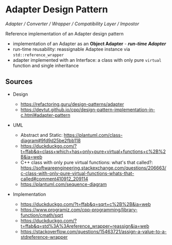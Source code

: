 # Adapter Design Pattern

_Adapter / Converter / Wrapper / Compatibility Layer / Impostor_

Reference implementation of an Adapter design pattern

- implementation of an Adapter as an **Object Adapter** - **_run-time Adapter_**
- run-time reusability: reassignable Adaptee instance via `std::reference_wrapper`
- adapter implemented with an Interface: a class with only pure `virtual` function and single inheritance

## Sources

- Design
    - https://refactoring.guru/design-patterns/adapter
    - https://devtut.github.io/cpp/design-pattern-implementation-in-c.html#adapter-pattern

- UML
    - Abstract and Static: https://plantuml.com/class-diagram#9fd9d25be2fbb118
    - https://duckduckgo.com/?t=ffab&q=class+which+has+only+pure+virtual+functions+c%2B%2B&ia=web
    - C++ class with only pure virtual functions: what's that called?: https://softwareengineering.stackexchange.com/questions/206663/c-class-with-only-pure-virtual-functions-whats-that-called#comment410912_209114
    - https://plantuml.com/sequence-diagram

- Implementation
    - https://duckduckgo.com/?t=ffab&q=sqrt+c%2B%2B&ia=web
    - https://www.programiz.com/cpp-programming/library-function/cmath/sqrt
    - https://duckduckgo.com/?t=ffab&q=std%3A%3Areference_wrapper+reassign&ia=web
    - https://stackoverflow.com/questions/15463721/assign-a-value-to-a-stdreference-wrapper
